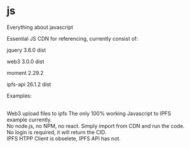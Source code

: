 # js

Everything about javascript

Essential JS CDN for referencing, currently consist of:

jquery 3.6.0 dist

web3 3.0.0 dist

moment 2.29.2

ipfs-api 26.1.2 dist

Examples:

<br>Web3 upload files to ipfs</b>
The only 100% working Javascript to IPFS example currently. <br>
No node.js, no NPM, no react. Simply import from CDN and run the code.<br>
No login is required, it will return the CID.<br>
IPFS HTPP Client is obselete, IPFS API has not.<br>

